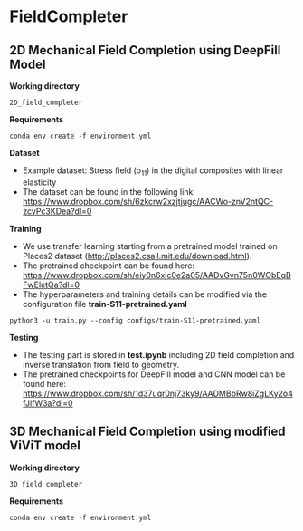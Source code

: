 # FieldCompleter

## 2D Mechanical Field Completion using DeepFill Model
**Working directory**
```
2D_field_completer
```
**Requirements**
```
conda env create -f environment.yml
```
**Dataset**
- Example dataset: Stress field (&sigma;<sub>11</sub>) in the digital composites with linear elasticity
- The dataset can be found in the following link: https://www.dropbox.com/sh/6zkcrw2xzjtjugc/AACWo-znV2ntQC-zcvPc3KDea?dl=0

**Training**
- We use transfer learning starting from a pretrained model trained on Places2 dataset (http://places2.csail.mit.edu/download.html).
- The pretrained checkpoint can be found here: https://www.dropbox.com/sh/eiy0n6xjc0e2a05/AADvGvn75n0WObEqBFwEletQa?dl=0
- The hyperparameters and training details can be modified via the configuration file **train-S11-pretrained.yaml**
```
python3 -u train.py --config configs/train-S11-pretrained.yaml
```

**Testing**
- The testing part is stored in **test.ipynb** including 2D field completion and inverse translation from field to geometry. 
- The pretrained checkpoints for DeepFill model and CNN model can be found here: https://www.dropbox.com/sh/1d37uqr0nj73ky9/AADMBbRw8iZgLKy2o4fJlfW3a?dl=0

## 3D Mechanical Field Completion using modified ViViT model
**Working directory**
```
3D_field_completer
```
**Requirements**
```
conda env create -f environment.yml
```
